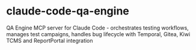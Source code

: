 # claude-code-qa-engine
QA Engine MCP server for Claude Code - orchestrates testing workflows, manages test campaigns, handles bug lifecycle with Temporal, Gitea, Kiwi TCMS and ReportPortal integration
